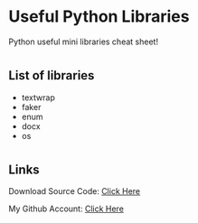 # Useful Python Libraries
Python useful mini libraries cheat sheet!

#
## List of libraries
- textwrap
- faker
- enum
- docx
- os

#
## Links

Download Source Code: [Click Here](https://github.com/dori-dev/useful-python-libraries/archive/refs/heads/master.zip)

My Github Account: [Click Here](https://github.com/dori-dev/)
